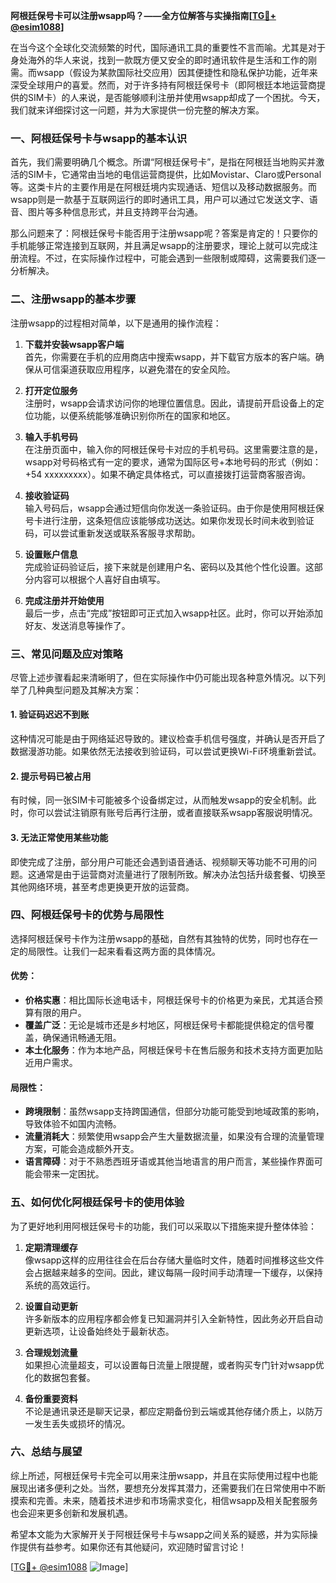 **阿根廷保号卡可以注册wsapp吗？——全方位解答与实操指南[[TG💪+ @esim1088](https://t.me/s/esim1088)]**

在当今这个全球化交流频繁的时代，国际通讯工具的重要性不言而喻。尤其是对于身处海外的华人来说，找到一款既方便又安全的即时通讯软件是生活和工作的刚需。而wsapp（假设为某款国际社交应用）因其便捷性和隐私保护功能，近年来深受全球用户的喜爱。然而，对于许多持有阿根廷保号卡（即阿根廷本地运营商提供的SIM卡）的人来说，是否能够顺利注册并使用wsapp却成了一个困扰。今天，我们就来详细探讨这一问题，并为大家提供一份完整的解决方案。

### 一、阿根廷保号卡与wsapp的基本认识

首先，我们需要明确几个概念。所谓“阿根廷保号卡”，是指在阿根廷当地购买并激活的SIM卡，它通常由当地的电信运营商提供，比如Movistar、Claro或Personal等。这类卡片的主要作用是在阿根廷境内实现通话、短信以及移动数据服务。而wsapp则是一款基于互联网运行的即时通讯工具，用户可以通过它发送文字、语音、图片等多种信息形式，并且支持跨平台沟通。

那么问题来了：阿根廷保号卡能否用于注册wsapp呢？答案是肯定的！只要你的手机能够正常连接到互联网，并且满足wsapp的注册要求，理论上就可以完成注册流程。不过，在实际操作过程中，可能会遇到一些限制或障碍，这需要我们逐一分析解决。

### 二、注册wsapp的基本步骤

注册wsapp的过程相对简单，以下是通用的操作流程：

1. **下载并安装wsapp客户端**  
   首先，你需要在手机的应用商店中搜索wsapp，并下载官方版本的客户端。确保从可信渠道获取应用程序，以避免潜在的安全风险。

2. **打开定位服务**  
   注册时，wsapp会请求访问你的地理位置信息。因此，请提前开启设备上的定位功能，以便系统能够准确识别你所在的国家和地区。

3. **输入手机号码**  
   在注册页面中，输入你的阿根廷保号卡对应的手机号码。这里需要注意的是，wsapp对号码格式有一定的要求，通常为国际区号+本地号码的形式（例如：+54 xxxxxxxxx）。如果不确定具体格式，可以直接拨打运营商客服咨询。

4. **接收验证码**  
   输入号码后，wsapp会通过短信向你发送一条验证码。由于你是使用阿根廷保号卡进行注册，这条短信应该能够成功送达。如果你发现长时间未收到验证码，可以尝试重新发送或联系客服寻求帮助。

5. **设置账户信息**  
   完成验证码验证后，接下来就是创建用户名、密码以及其他个性化设置。这部分内容可以根据个人喜好自由填写。

6. **完成注册并开始使用**  
   最后一步，点击“完成”按钮即可正式加入wsapp社区。此时，你可以开始添加好友、发送消息等操作了。

### 三、常见问题及应对策略

尽管上述步骤看起来清晰明了，但在实际操作中仍可能出现各种意外情况。以下列举了几种典型问题及其解决方案：

#### 1. 验证码迟迟不到账
这种情况可能是由于网络延迟导致的。建议检查手机信号强度，并确认是否开启了数据漫游功能。如果依然无法接收到验证码，可以尝试更换Wi-Fi环境重新尝试。

#### 2. 提示号码已被占用
有时候，同一张SIM卡可能被多个设备绑定过，从而触发wsapp的安全机制。此时，你可以尝试注销原有账号后再行注册，或者直接联系wsapp客服说明情况。

#### 3. 无法正常使用某些功能
即使完成了注册，部分用户可能还会遇到语音通话、视频聊天等功能不可用的问题。这通常是由于运营商对流量进行了限制所致。解决办法包括升级套餐、切换至其他网络环境，甚至考虑更换更开放的运营商。

### 四、阿根廷保号卡的优势与局限性

选择阿根廷保号卡作为注册wsapp的基础，自然有其独特的优势，同时也存在一定的局限性。让我们一起来看看这两方面的具体情况。

#### 优势：
- **价格实惠**：相比国际长途电话卡，阿根廷保号卡的价格更为亲民，尤其适合预算有限的用户。
- **覆盖广泛**：无论是城市还是乡村地区，阿根廷保号卡都能提供稳定的信号覆盖，确保通讯畅通无阻。
- **本土化服务**：作为本地产品，阿根廷保号卡在售后服务和技术支持方面更加贴近用户需求。

#### 局限性：
- **跨境限制**：虽然wsapp支持跨国通信，但部分功能可能受到地域政策的影响，导致体验不如国内流畅。
- **流量消耗大**：频繁使用wsapp会产生大量数据流量，如果没有合理的流量管理方案，可能会造成额外开支。
- **语言障碍**：对于不熟悉西班牙语或其他当地语言的用户而言，某些操作界面可能会带来一定困扰。

### 五、如何优化阿根廷保号卡的使用体验

为了更好地利用阿根廷保号卡的功能，我们可以采取以下措施来提升整体体验：

1. **定期清理缓存**  
   像wsapp这样的应用往往会在后台存储大量临时文件，随着时间推移这些文件会占据越来越多的空间。因此，建议每隔一段时间手动清理一下缓存，以保持系统的高效运行。

2. **设置自动更新**  
   许多新版本的应用程序都会修复已知漏洞并引入全新特性，因此务必开启自动更新选项，让设备始终处于最新状态。

3. **合理规划流量**  
   如果担心流量超支，可以设置每日流量上限提醒，或者购买专门针对wsapp优化的数据包套餐。

4. **备份重要资料**  
   不论是通讯录还是聊天记录，都应定期备份到云端或其他存储介质上，以防万一发生丢失或损坏的情况。

### 六、总结与展望

综上所述，阿根廷保号卡完全可以用来注册wsapp，并且在实际使用过程中也能展现出诸多便利之处。当然，要想充分发挥其潜力，还需要我们在日常使用中不断摸索和完善。未来，随着技术进步和市场需求变化，相信wsapp及相关配套服务也会迎来更多创新和发展机遇。

希望本文能为大家解开关于阿根廷保号卡与wsapp之间关系的疑惑，并为实际操作提供有益参考。如果你还有其他疑问，欢迎随时留言讨论！

[[TG💪+ @esim1088](https://t.me/s/esim1088) ![Image](https://i.postimg.cc/4NQfJmqS/Snipaste-2025-05-13-00-14-12.png)]